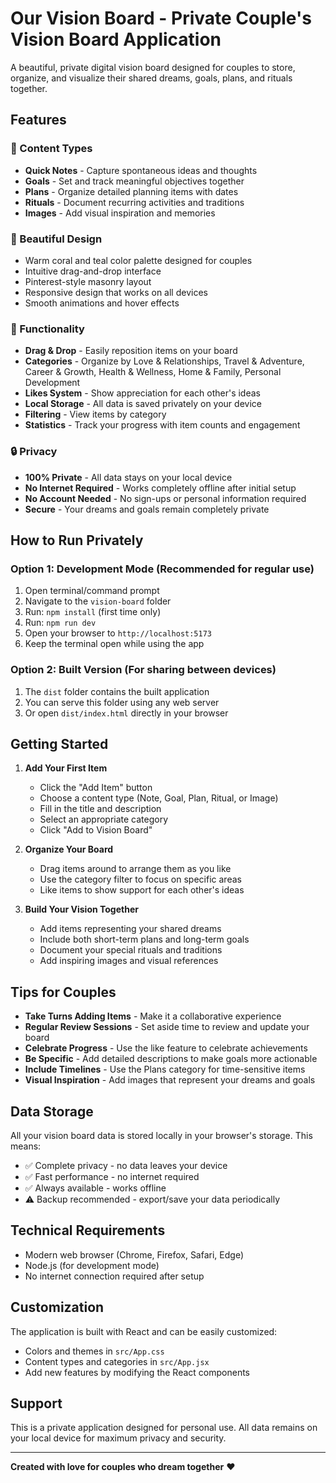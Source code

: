# Our Vision Board - Private Couple's Vision Board Application

A beautiful, private digital vision board designed for couples to store, organize, and visualize their shared dreams, goals, plans, and rituals together.

## Features

### 🎯 Content Types
- **Quick Notes** - Capture spontaneous ideas and thoughts
- **Goals** - Set and track meaningful objectives together
- **Plans** - Organize detailed planning items with dates
- **Rituals** - Document recurring activities and traditions
- **Images** - Add visual inspiration and memories

### 🎨 Beautiful Design
- Warm coral and teal color palette designed for couples
- Intuitive drag-and-drop interface
- Pinterest-style masonry layout
- Responsive design that works on all devices
- Smooth animations and hover effects

### 🔧 Functionality
- **Drag & Drop** - Easily reposition items on your board
- **Categories** - Organize by Love & Relationships, Travel & Adventure, Career & Growth, Health & Wellness, Home & Family, Personal Development
- **Likes System** - Show appreciation for each other's ideas
- **Local Storage** - All data is saved privately on your device
- **Filtering** - View items by category
- **Statistics** - Track your progress with item counts and engagement

### 🔒 Privacy
- **100% Private** - All data stays on your local device
- **No Internet Required** - Works completely offline after initial setup
- **No Account Needed** - No sign-ups or personal information required
- **Secure** - Your dreams and goals remain completely private

## How to Run Privately

### Option 1: Development Mode (Recommended for regular use)
1. Open terminal/command prompt
2. Navigate to the `vision-board` folder
3. Run: `npm install` (first time only)
4. Run: `npm run dev`
5. Open your browser to `http://localhost:5173`
6. Keep the terminal open while using the app

### Option 2: Built Version (For sharing between devices)
1. The `dist` folder contains the built application
2. You can serve this folder using any web server
3. Or open `dist/index.html` directly in your browser

## Getting Started

1. **Add Your First Item**
   - Click the "Add Item" button
   - Choose a content type (Note, Goal, Plan, Ritual, or Image)
   - Fill in the title and description
   - Select an appropriate category
   - Click "Add to Vision Board"

2. **Organize Your Board**
   - Drag items around to arrange them as you like
   - Use the category filter to focus on specific areas
   - Like items to show support for each other's ideas

3. **Build Your Vision Together**
   - Add items representing your shared dreams
   - Include both short-term plans and long-term goals
   - Document your special rituals and traditions
   - Add inspiring images and visual references

## Tips for Couples

- **Take Turns Adding Items** - Make it a collaborative experience
- **Regular Review Sessions** - Set aside time to review and update your board
- **Celebrate Progress** - Use the like feature to celebrate achievements
- **Be Specific** - Add detailed descriptions to make goals more actionable
- **Include Timelines** - Use the Plans category for time-sensitive items
- **Visual Inspiration** - Add images that represent your dreams and goals

## Data Storage

All your vision board data is stored locally in your browser's storage. This means:
- ✅ Complete privacy - no data leaves your device
- ✅ Fast performance - no internet required
- ✅ Always available - works offline
- ⚠️ Backup recommended - export/save your data periodically

## Technical Requirements

- Modern web browser (Chrome, Firefox, Safari, Edge)
- Node.js (for development mode)
- No internet connection required after setup

## Customization

The application is built with React and can be easily customized:
- Colors and themes in `src/App.css`
- Content types and categories in `src/App.jsx`
- Add new features by modifying the React components

## Support

This is a private application designed for personal use. All data remains on your local device for maximum privacy and security.

---

**Created with love for couples who dream together** ❤️

